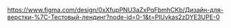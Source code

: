 https://www.figma.com/design/0xXfupPNU3aZxPqFbmhCKb/Дизайн-для-верстки-%7C-Тестовый-лендинг?node-id=0-1&t=PlUvkas2zDYE3UPE-0
